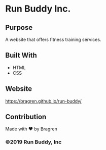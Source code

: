 # Run Buddy Inc.

## Purpose
A website that offers fitness training services.

## Built With
* HTML
* CSS

## Website
https://bragren.github.io/run-buddy/

## Contribution
Made with ❤️ by Bragren

### ©️2019 Run Buddy, Inc 
